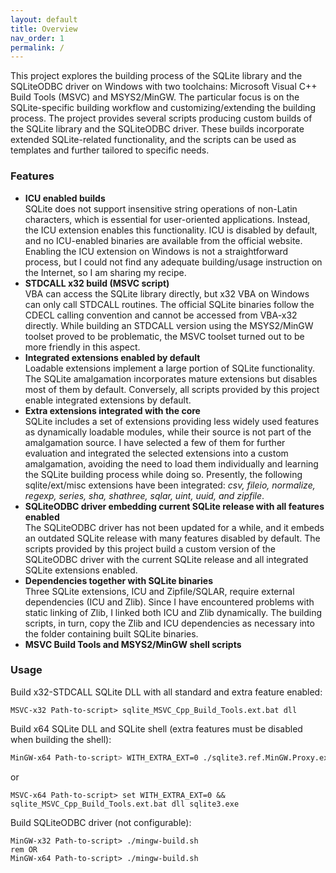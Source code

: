 ```yaml
---
layout: default
title: Overview
nav_order: 1
permalink: /
---
```


This project explores the building process of the SQLite library and the SQLiteODBC driver on Windows with two toolchains: Microsoft Visual C++ Build Tools (MSVC) and MSYS2/MinGW. The particular focus is on the SQLite-specific building workflow and customizing/extending the building process. The project provides several scripts producing custom builds of the SQLite library and the SQLiteODBC driver. These builds incorporate extended SQLite-related functionality, and the scripts can be used as templates and further tailored to specific needs.

### Features

  - **ICU enabled builds**  
    SQLite does not support insensitive string operations of non-Latin characters, which is essential for user-oriented applications. Instead, the ICU extension enables this functionality. ICU is disabled by default, and no ICU-enabled binaries are available from the official website. Enabling the ICU extension on Windows is not a straightforward process, but I could not find any adequate building/usage instruction on the Internet, so I am sharing my recipe.
  - **STDCALL x32 build (MSVC script)**  
    VBA can access the SQLite library directly, but x32 VBA on Windows can only call STDCALL routines. The official SQLite binaries follow the CDECL calling convention and cannot be accessed from VBA-x32 directly. While building an STDCALL version using the MSYS2/MinGW toolset proved to be problematic, the MSVC toolset turned out to be more friendly in this aspect.
  - **Integrated extensions enabled by default**  
    Loadable extensions implement a large portion of SQLite functionality. The SQLite amalgamation incorporates mature extensions but disables most of them by default. Conversely, all scripts provided by this project enable integrated extensions by default.
  - **Extra extensions integrated with the core**  
    SQLite includes a set of extensions providing less widely used features as dynamically loadable modules, while their source is not part of the amalgamation source. I have selected a few of them for further evaluation and integrated the selected extensions into a custom amalgamation, avoiding the need to load them individually and learning the SQLite building process while doing so. Presently, the following sqlite/ext/misc extensions have been integrated: *csv, fileio, normalize, regexp, series, sha, shathree, sqlar, uint, uuid, and zipfile*.
  - **SQLiteODBC driver embedding current SQLite release with all features enabled**  
    The SQLiteODBC driver has not been updated for a while, and it embeds an outdated SQLite release with many features disabled by default. The scripts provided by this project build a custom version of the SQLiteODBC driver with the current SQLite release and all integrated SQLite extensions enabled.
  - **Dependencies together with SQLite binaries**  
    Three SQLite extensions, ICU and Zipfile/SQLAR, require external dependencies (ICU and Zlib). Since I have encountered problems with static linking of Zlib, I linked both ICU and Zlib dynamically. The building scripts, in turn, copy the Zlib and ICU dependencies as necessary into the folder containing built SQLite binaries.
  - **MSVC Build Tools and MSYS2/MinGW shell scripts**  

### Usage

Build x32-STDCALL SQLite DLL with all standard and extra feature enabled:

```batch
MSVC-x32 Path-to-script> sqlite_MSVC_Cpp_Build_Tools.ext.bat dll
```

Build x64 SQLite DLL and SQLite shell (extra features must be disabled when building the shell):

```bash
MinGW-x64 Path-to-script> WITH_EXTRA_EXT=0 ./sqlite3.ref.MinGW.Proxy.ext.sh dll sqlite3.exe
```

or

```batch
MSVC-x64 Path-to-script> set WITH_EXTRA_EXT=0 && sqlite_MSVC_Cpp_Build_Tools.ext.bat dll sqlite3.exe
```

Build SQLiteODBC driver (not configurable):

```batch
MinGW-x32 Path-to-script> ./mingw-build.sh
rem OR
MinGW-x64 Path-to-script> ./mingw-build.sh
```
